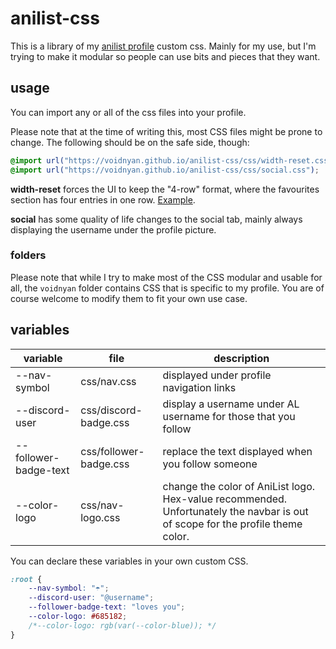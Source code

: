 # anilist-css
This is a library of my [anilist profile](https://anilist.co/user/voidnyan/) custom css. Mainly for my use, but I'm trying to make it modular so people can use bits and pieces that they want.

## usage

You can import any or all of the css files into your profile.

Please note that at the time of writing this, most CSS files might be prone to change. The following should be on the safe side, though:

```css
@import url("https://voidnyan.github.io/anilist-css/css/width-reset.css");
@import url("https://voidnyan.github.io/anilist-css/css/social.css");
```

__width-reset__ forces the UI to keep the "4-row" format, where the favourites section has four entries in one row. [Example](https://i.ibb.co/s930qM8/image.png).


__social__ has some quality of life changes to the social tab, mainly always displaying the username under the profile picture.

### folders

Please note that while I try to make most of the CSS modular and usable for all, the `voidnyan` folder contains CSS that is specific to my profile. You are of course welcome to modify them to fit your own use case.

## variables

| variable | file | description |
| -------- | ---- | ----------- |
| --nav-symbol | css/nav.css | displayed under profile navigation links |
| --discord-user | css/discord-badge.css | display a username under AL username for those that you follow |
| --follower-badge-text | css/follower-badge.css | replace the text displayed when you follow someone |
| --color-logo | css/nav-logo.css | change the color of AniList logo. Hex-value recommended. Unfortunately the navbar is out of scope for the profile theme color. |

You can declare these variables in your own custom CSS.

```css
:root {
	--nav-symbol: "☂";
    --discord-user: "@username";
    --follower-badge-text: "loves you";
    --color-logo: #685182;
    /*--color-logo: rgb(var(--color-blue)); */
}
```